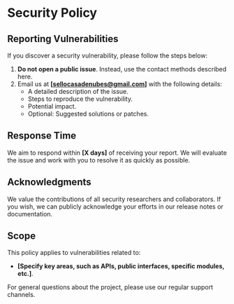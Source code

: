 # Security Policy

## Reporting Vulnerabilities

If you discover a security vulnerability, please follow the steps below:

1. **Do not open a public issue**. Instead, use the contact methods described here.
2. Email us at **[sellocasadenubes@gmail.com]** with the following details:
   - A detailed description of the issue.
   - Steps to reproduce the vulnerability.
   - Potential impact.
   - Optional: Suggested solutions or patches.

## Response Time

We aim to respond within **[X days]** of receiving your report. We will evaluate the issue and work with you to resolve it as quickly as possible.

## Acknowledgments

We value the contributions of all security researchers and collaborators. If you wish, we can publicly acknowledge your efforts in our release notes or documentation.

## Scope

This policy applies to vulnerabilities related to:
- **[Specify key areas, such as APIs, public interfaces, specific modules, etc.]**.

For general questions about the project, please use our regular support channels.
